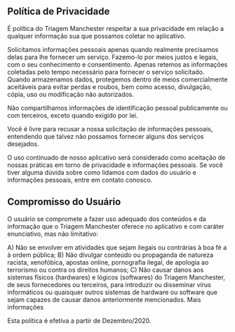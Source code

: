 ## Política de Privacidade

É política do Triagem Manchester respeitar a sua privacidade em relação a qualquer informação sua que possamos coletar no aplicativo.

Solicitamos informações pessoais apenas quando realmente precisamos delas para lhe fornecer um serviço. Fazemo-lo por meios justos e legais, com o seu conhecimento e consentimento. Apenas retemos as informações coletadas pelo tempo necessário para fornecer o serviço solicitado. Quando armazenamos dados, protegemos dentro de meios comercialmente aceitáveis para evitar perdas e roubos, bem como acesso, divulgação, cópia, uso ou modificação não autorizados.

Não compartilhamos informações de identificação pessoal publicamente ou com terceiros, exceto quando exigido por lei.

Você é livre para recusar a nossa solicitação de informações pessoais, entendendo que talvez não possamos fornecer alguns dos serviços desejados.

O uso continuado de nosso aplicativo será considerado como aceitação de nossas práticas em torno de privacidade e informações pessoais. Se você tiver alguma dúvida sobre como lidamos com dados do usuário e informações pessoais, entre em contato conosco.


## Compromisso do Usuário
O usuário se compromete a fazer uso adequado dos conteúdos e da informação que o Triagem Manchester oferece no aplicativo e com caráter enunciativo, mas não limitativo:

A) Não se envolver em atividades que sejam ilegais ou contrárias à boa fé a à ordem pública;
B) Não divulgar conteúdo ou propaganda de natureza racista, xenofóbica, apostas online, pornografia ilegal, de apologia ao terrorismo ou contra os direitos humanos;
C) Não causar danos aos sistemas físicos (hardwares) e lógicos (softwares) do Triagem Manchester, de seus fornecedores ou terceiros, para introduzir ou disseminar vírus informáticos ou quaisquer outros sistemas de hardware ou software que sejam capazes de causar danos anteriormente mencionados.
Mais informações

Esta política é efetiva a partir de Dezembro/2020.
